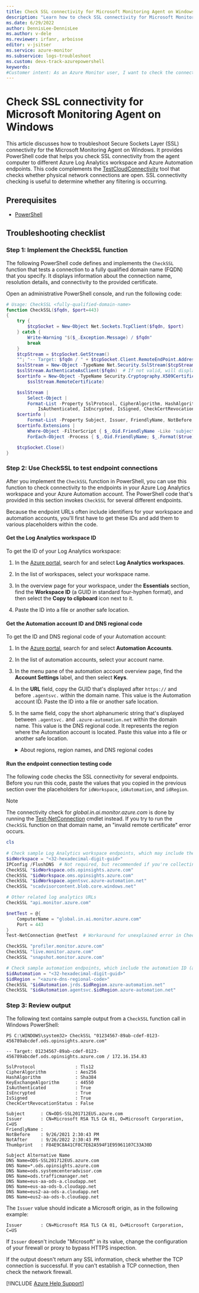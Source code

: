 ```yaml
---
title: Check SSL connectivity for Microsoft Monitoring Agent on Windows
description: "Learn how to check SSL connectivity for Microsoft Monitoring Agent on Windows by using PowerShell cmdlets."
ms.date: 6/29/2022
author: DennisLee-DennisLee
ms.author: v-dele
ms.reviewer: irfanr, arboisse
editor: v-jsitser
ms.service: azure-monitor
ms.subservice: logs-troubleshoot
ms.custom: devx-track-azurepowershell
keywords:
#Customer intent: As an Azure Monitor user, I want to check the connectivity of Secure Sockets Layer (SSL) for the Microsoft Monitoring Agent so that the agent can successfully communicate over the network on a Windows computer.
---
```

# Check SSL connectivity for Microsoft Monitoring Agent on Windows

This article discusses how to troubleshoot Secure Sockets Layer (SSL) connectivity for the Microsoft Monitoring Agent on Windows. It provides PowerShell code that helps you check SSL connectivity from the agent computer to different Azure Log Analytics workspace and Azure Automation endpoints. This code complements the [TestCloudConnectivity](/azure/azure-monitor/agents/agent-windows-troubleshoot#connectivity-issues) tool that checks whether physical network connections are open. SSL connectivity checking is useful to determine whether any filtering is occurring.

## Prerequisites

- [PowerShell](/powershell/scripting/install/installing-powershell)

## Troubleshooting checklist

### Step 1: Implement the CheckSSL function

The following PowerShell code defines and implements the `CheckSSL` function that tests a connection to a fully qualified domain name (FQDN) that you specify. It displays information about the connection name, resolution details, and connectivity to the provided certificate.

Open an administrative PowerShell console, and run the following code:

```powershell
# Usage: CheckSSL <fully-qualified-domain-name>
function CheckSSL($fqdn, $port=443) 
{
    try {
        $tcpSocket = New-Object Net.Sockets.TcpClient($fqdn, $port)
    } catch {
        Write-Warning "$($_.Exception.Message) / $fqdn"
        break
    }
    $tcpStream = $tcpSocket.GetStream()
    ""; "-- Target: $fqdn / " + $tcpSocket.Client.RemoteEndPoint.Address.IPAddressToString
    $sslStream = New-Object -TypeName Net.Security.SslStream($tcpStream, $false)
    $sslStream.AuthenticateAsClient($fqdn)  # If not valid, will display "remote certificate is invalid".
    $certinfo = New-Object -TypeName Security.Cryptography.X509Certificates.X509Certificate2(
        $sslStream.RemoteCertificate)

    $sslStream |
        Select-Object |
        Format-List -Property SslProtocol, CipherAlgorithm, HashAlgorithm, KeyExchangeAlgorithm,
            IsAuthenticated, IsEncrypted, IsSigned, CheckCertRevocationStatus
    $certinfo |
        Format-List -Property Subject, Issuer, FriendlyName, NotBefore, NotAfter, Thumbprint
    $certinfo.Extensions |
        Where-Object -FilterScript { $_.Oid.FriendlyName -Like 'subject alt*' } |
        ForEach-Object -Process { $_.Oid.FriendlyName; $_.Format($true) }

    $tcpSocket.Close() 
}
```

### Step 2: Use CheckSSL to test endpoint connections

After you implement the `CheckSSL` function in PowerShell, you can use this function to check connectivity to the endpoints in your Azure Log Analytics workspace and your Azure Automation account. The PowerShell code that's provided in this section invokes `CheckSSL` for several different endpoints.

Because the endpoint URLs often include identifiers for your workspace and automation accounts, you'll first have to get these IDs and add them to various placeholders within the code.

#### Get the Log Analytics workspace ID

To get the ID of your Log Analytics workspace:

1. In the [Azure portal](https://portal.azure.com), search for and select **Log Analytics workspaces**.

1. In the list of workspaces, select your workspace name.

1. In the overview page for your workspace, under the **Essentials** section, find the **Workspace ID** (a GUID in standard four-hyphen format), and then select the **Copy to clipboard** icon next to it.

1. Paste the ID into a file or another safe location.

#### Get the Automation account ID and DNS regional code

To get the ID and DNS regional code of your Automation account:

1. In the [Azure portal](https://portal.azure.com), search for and select **Automation Accounts**.

1. In the list of automation accounts, select your account name.

1. In the menu pane of the automation account overview page, find the **Account Settings** label, and then select **Keys**.

1. In the **URL** field, copy the GUID that's displayed after `https://` and before `.agentsvc.` within the domain name. This value is the Automation account ID. Paste the ID into a file or another safe location.

1. In the same field, copy the short alphanumeric string that's displayed between `.agentsvc.` and `.azure-automation.net` within the domain name. This value is the DNS regional code. It represents the region where the Automation account is located. Paste this value into a file or another safe location.

    <details>
    <summary>About regions, region names, and DNS regional codes</summary>

    The region name and DNS regional code are different for a particular region. For example, the "East US" region has a region name of `eastus`, but its DNS regional code is `eus`. The DNS regional code is required to replace the region placeholder in this article.

    You can display the list of regions and region names by running the [az account list-locations](/cli/azure/account#az-account-list-locations) command in [Azure CLI](/cli/azure/what-is-azure-cli). The following table shows a list of regions and their associated DNS regional codes:

    | Region | DNS regional code |
    | ------ | ----------------- |
    | South Africa North | `san` |
    | East Asia | `ea` |
    | South East Asia | `sea` |
    | Australia Central | `ac` |
    | Australia Central 2 | `cbr2` |
    | Australia South East | `ase` |
    | Australia East | `ae` |
    | Brazil South | `brse` |
    | Brazil Southeast | `brse` |
    | Canada Central | `cc` |
    | China East 2 | `sha2` |
    | China North | `bjb` |
    | China North 2 | `bjs2` |
    | West Europe | `we` |
    | North Europe | `ne` |
    | France Central | `fc` |
    | France South | `mrs` |
    | Germany West Central | `dewc` |
    | Central India | `cid` |
    | South India | `ma` |
    | Japan East | `jpe` |
    | Japan West | `jpw` |
    | Korea Central | `kc` |
    | Korea South | `ps` |
    | Norway East | `noe` |
    | Norway West | `now` |
    | Switzerland West | `stzw` |
    | UAE Central | `auh` |
    | UAE North | `uaen` |
    | UK West | `cw` |
    | UK South | `uks` |
    | Central US | `cus` |
    | East US | `eus` |
    | East US 2 | `eus2` |
    | North Central US | `ncus` |
    | South Central US | `scus` |
    | West Central US | `wcus` |
    | West US | `wus` |
    | West US 2 | `wus2` |
    | West US 3 | `usw3` |
    | US Gov Virginia | `usge` |
    | US Gov Texas | `ussc` |
    | US Gov Arizona | `phx` |
    </details>

#### Run the endpoint connection testing code

The following code checks the SSL connectivity for several endpoints. Before you run this code, paste the values that you copied in the previous section over the placeholders for `idWorkspace`, `idAutomation`, and `idRegion`.

> [!NOTE]
> The connectivity check for *global.in.ai.monitor.azure.com* is done by running the [Test-NetConnection](/powershell/module/nettcpip/test-netconnection) cmdlet instead. If you try to run the `CheckSSL` function on that domain name, an "invalid remote certificate" error occurs.

```powershell
cls 
 
# Check sample Log Analytics workspace endpoints, which may include the workspace ID (a GUID).
$idWorkspace = "<32-hexadecimal-digit-guid>"
IPConfig /FlushDNS  # Not required, but recommended if you're collecting a network trace
CheckSSL "$idWorkspace.ods.opinsights.azure.com"
CheckSSL "$idWorkspace.oms.opinsights.azure.com"
CheckSSL "$idWorkspace.agentsvc.azure-automation.net"
CheckSSL "scadvisorcontent.blob.core.windows.net"

# Other related log analytics URLs
CheckSSL "api.monitor.azure.com"

$netTest = @{
    ComputerName = "global.in.ai.monitor.azure.com"
    Port = 443
}
Test-NetConnection @netTest  # Workaround for unexplained error in CheckSSL for this URL

CheckSSL "profiler.monitor.azure.com"
CheckSSL "live.monitor.azure.com"
CheckSSL "snapshot.monitor.azure.com"

# Check sample automation endpoints, which include the automation ID (a GUID) and DNS regional code.
$idAutomation = "<32-hexadecimal-digit-guid>"
$idRegion = "<azure-dns-regional-code>"
CheckSSL "$idAutomation.jrds.$idRegion.azure-automation.net"
CheckSSL "$idAutomation.agentsvc.$idRegion.azure-automation.net"
```

### Step 3: Review output

The following text contains sample output from a `CheckSSL` function call in Windows PowerShell:

```console
PS C:\WINDOWS\system32> CheckSSL "01234567-89ab-cdef-0123-456789abcdef.ods.opinsights.azure.com"

-- Target: 01234567-89ab-cdef-0123-456789abcdef.ods.opinsights.azure.com / 172.16.154.83

SslProtocol               : Tls12
CipherAlgorithm           : Aes256
HashAlgorithm             : Sha384
KeyExchangeAlgorithm      : 44550
IsAuthenticated           : True
IsEncrypted               : True
IsSigned                  : True
CheckCertRevocationStatus : False

Subject      : CN=ODS-SSL201712EUS.azure.com
Issuer       : CN=Microsoft RSA TLS CA 01, O=Microsoft Corporation, C=US
FriendlyName : 
NotBefore    : 9/26/2021 2:30:43 PM
NotAfter     : 9/26/2022 2:30:43 PM
Thumbprint   : F84E9C8A41CF8C7E62A594F1E95961107C33A30D

Subject Alternative Name
DNS Name=ODS-SSL201712EUS.azure.com
DNS Name=*.ods.opinsights.azure.com
DNS Name=ods.systemcenteradvisor.com
DNS Name=ods.trafficmanager.net
DNS Name=eus-aa-ods-a.cloudapp.net
DNS Name=eus-aa-ods-b.cloudapp.net
DNS Name=eus2-aa-ods-a.cloudapp.net
DNS Name=eus2-aa-ods-b.cloudapp.net
```

The `Issuer` value should indicate a Microsoft origin, as in the following example:

```output
Issuer       : CN=Microsoft RSA TLS CA 01, O=Microsoft Corporation, C=US
```

If `Issuer` doesn't include "Microsoft" in its value, change the configuration of your firewall or proxy to bypass HTTPS inspection.

If the output doesn't return any SSL information, check whether the TCP connection is successful. If you can't establish a TCP connection, then check the network firewall.

[!INCLUDE [Azure Help Support](../../../includes/azure-help-support.md)]
